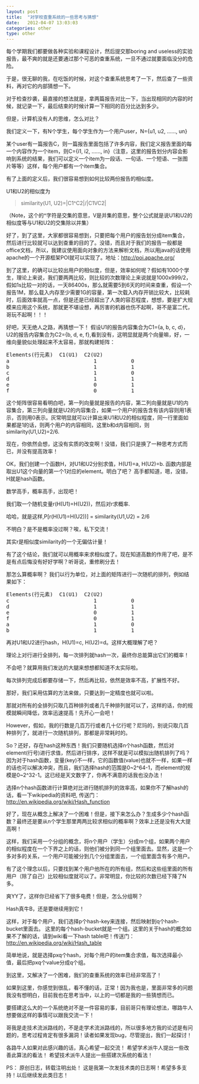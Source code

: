 ```yaml
---
layout: post
title:  "对学校查重系统的一些思考与猜想"
date:   2012-04-07 13:03:03
categories: other
type: other
---
```


每个学期我们都要做各种实验和课程设计，然后提交那boring and useless的实验报告，最不爽的就是还要通过那个可恶的查重系统，一旦不通过就要面临没分的危险。

于是，很无聊的我，在吃饭的时候，对这个查重系统思考了一下，然后查了一些资料，再对它的内部猜想一下。

对于检查抄袭，最直接的想法就是，拿两篇报告对比一下，当出现相同的内容的时候，就记录一下，最后结束的时候计算一下相同的百分比达到多少。

但是，计算机没有人的思维，怎么对比？

我们定义一下，有N个学生，每个学生作为一个用户user，N={u1, u2, ……, un}

某个user有一篇报告C，则一篇报告里面包括了许多内容，我们定义报告里面的每一个内容作为一个item，则C={i1, i2, ……, in}（注意，这里的报告划分内容会影响到系统的结果，我们可以定义一个item为一段话、一句话、一个短语、一张图片等等）这样，每个用户都有一个item集合。

有了上面的定义后，我们很容易想到如何比较两份报告的相似度。

U1和U2的相似度为

>similarity(U1, U2)=|C1^C2|/|C1VC2|

（Note，这个的^字符是交集的意思，V是并集的意思，整个公式就是说U1和U2的相似度等与U1和U2的交集除以并集）

好了，到了这里，大家都很容易想到，只要把每个用户的报告划分成item集合，然后进行比较就可以达到查重的目的了。没错，而且对于我们的报告一般都是office文档，所以，我建议使用面向对象的方法来解析文档，所以用java的话使用apache的一个开源框架POI就可以实现了。地址：http://poi.apache.org/

到了这里，的确可以比较出用户的相似度，但是，效率如何呢？假如有1000个学生，理论上来说，我们要两两比较，则比较的次数理论上来说就是1000x999/2，假如1s比较一对的话，一天86400s，那么就需要5到6天的时间来查重，假设一个报告1M，那么载入内存至少需要1G的容量，第一次载入内存开销比较大，比较耗时，后面效率就高一点，但是还是已经超出了人类的容忍程度，想想，要是扩大规模来应用这个系统，那就更不堪设想，再厉害的机器也伤不起啊，哥不是富二代，哥玩不起啊！！！

好吧，天无绝人之路，再猜想一下！
假设U1的报告内容集合为C1={a, b, c, d}，U2的报告内容集合为C2={b, d, e, f},看到没有，这明显就是两个向量嘛，好，一维向量貌似处理起来不太容易，那就构建矩阵：

<pre>
Elements(行元素)  C1(U1)  C2(U2)
a							1			0
b 							1			1
c							1			0
d							1			1
e							0			1
f							0			1
</pre>

这个矩阵很容易看明白吧，第一列向量就是报告的内容，第二列向量就是U1的内容集合，第三列向量就是U2的内容集合，如果一个用户的报告含有该内容则用1表示，否则用0表示。灰常明显就可以计算出来U1和U2的相似程度，同一行里面如果都是1的话，则两个用户的内容相同，这里b和d内容相同，则similarity(U1,U2)=2/6.

现在，你依然会想，这没有实质的改变啊！没错，我们只是换了一种思考方式而已，并没有提高效率！

OK，我们创建一个函数H，对U1和U2分别求值，H(U1)=a, H(U2)=b.
函数内部是取出U1这个向量的第一个1对应的element。明白了吧？
高手都知道，嗯，没错，H就是hash函数。

数学高手，概率高手，出现吧！

我们取一个随机变量r(H(U1)=H(U2))，然后对r求概率.

哈哈，就是这样,P[r(H(U1)=H(U2))] = similarity(U1,U2) = 2/6

不明白？是不是概率没过啊？唉，私下交流！

其实r是相似度similarity的一个无偏估计量！

有了这个结论，我们就可以用概率来求相似度了。现在知道高数的作用了吧，是不是有点后悔没有好好学啊？听哥说，重修刷分去！

那怎么算概率啊？
我们以行为单位，对上面的矩阵进行一次随机的排列，例如结果如下：
<pre>
Elements(行元素)  C1(U1)  C2(U2)
c							1			0
d							1			1
e							0			1
f							0			1
a							1			0
b							1			1
</pre>
再对U1和U2进行hash，H(U1)=c, H(U2)=d。这样大概理解了吧？

理论上对行进行全排列，每一次排列就hash一次，最终你总能算出它们的概率！

不会吧？就算用我们发达的大腿来想想都知道不太实际啦。

每次排列完成后都要存储一下，然后再比较，依然是效率不高，扩展性不好。

那好，我们采用估算的方法来做，只要达到一定精度也就可以啦。

那就对所有的全排列只取几百种排列或者几千种排列就可以了，这样的话，你的规模就瞬间降低，效率迅速提高！先开心一会吧！

However，假如，我的行数是几百万行或者几十亿行呢？尼玛的，别说只取几百种排列了，就进行一次随机排列，那都是非常耗时的。

So？还好，存在hash这种东西！我们只要随机选择n个hash函数，然后对element(行号)进行求值，然后进行排序，这样不就是可以模拟出随机排列了吗？因为对于hash函数，变量(key)不一样，它的函数值(value)也就不一样，如果一样的话也可以解决冲突，而且，我们选择hash的范围是0~2^64-1，而element的规模是0~2^32-1。这已经是天文数字了，你再不满意的话我也没办法！

选择n个hash函数进行计算绝对比进行随机排列的效率高，如果你不了解hash的话，看一下wikipedia的资料吧, 传送门：http://en.wikipedia.org/wiki/Hash_function

好了，现在从概念上解决了一个困难！但是，接下来怎么办？生成多少个hash函数？最终还是要从n个学生那里两两比较求相似的概率啊？效率上还是没有大大提高啊！

这样，我们采用一个分组的概念，将n个用户（学生）分成m个组，如果两个用户的相似程度在一个下界之上的话，则他们被分到同一个组里面去。显然，这是一个多对多的关系，一个用户可能被分到几个分组里面去，一个组里面含有多个用户。

有了这个理念以后，只要找到某个用户他所在的所有组，然后和这些组里面的所有用户（除了自己）比较相似度就可以了。非常明显，你比较的次数已经下降了N多。

爽YY了，这样你已经省下了很多电费！但是，怎么分组啊？

Hash真牛B，还是要继续用到它！

这样，对于每个用户，我们选择p个hash-key来连接，然后映射到q个hash-bucket里面去。
这里的每个hash-bucket就是一个组。这里的关于hash的概念如果不了解的话，请到wiki看一下hash table吧！传送门：http://en.wikipedia.org/wiki/Hash_table

简单地说，就是选择pxq个hash，对每个用户的item集合求值，每次选择最小值，最后把pxq个value分成q个组。

到这里，又解决了一个困难，我们的查重系统的效率已经非常高了！

如果到这里，你感觉到很乱，看不懂的话，正常！因为我也是，里面非常多的问题我没有想明白，目前我也在思考当中，以上的一切都是我的一些猜想而已。

要搭建这么大的一个系统绝对不是一件容易的事，目前哥只有理论想法，哪路牛人想要做这样的事情可以跟我交流一下！

哥我是走技术流派路线的，不是走学术流派路线的，所以很多地方我的论述是有问题的，思考过程肯定有很多漏洞！读者如果发现bug，尽管提出，我们一起探讨！

各路牛人如果对此感兴趣的话，真心希望一起交流！
希望学术派牛人提出一些改善此算法的看法！
希望技术派牛人提出一些搭建次系统的看法！

PS：
原创日志，转载注明出处！
这是我第一次发技术类的日志啊！希望多多支持！以后继续发此类日志！

